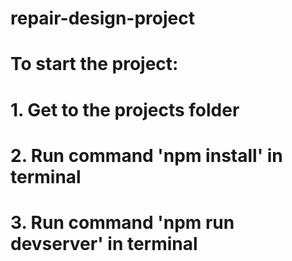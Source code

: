 # repair-design-project

# To start the project:
# 1. Get to the projects folder 
# 2. Run command 'npm install' in terminal
# 3. Run command 'npm run devserver' in terminal
